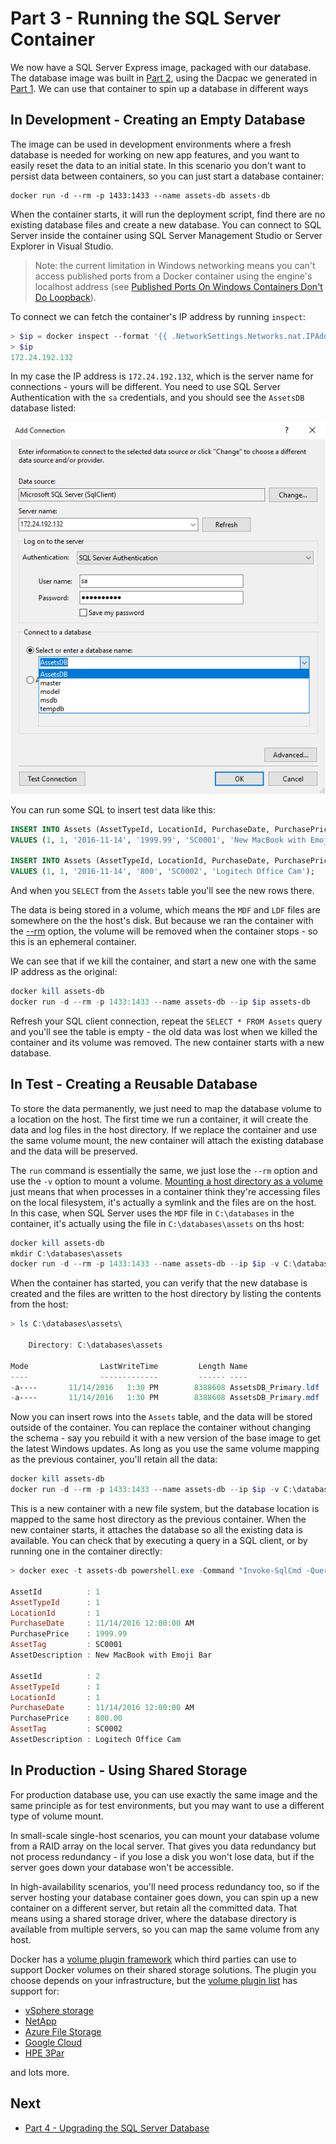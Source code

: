 # Part 3 - Running the SQL Server Container

We now have a SQL Server Express image, packaged with our database. The database image was built in [Part 2](part-2.md), using the Dacpac we generated in [Part 1](part-1.md). We can use that container to spin up a database in different ways

## In Development - Creating an Empty Database

The image can be used in development environments where a fresh database is needed for working on new app features, and you want to easily reset the data to an initial state. In this scenario you don't want to persist data between containers, so you can just start a database container:

```Docker
docker run -d --rm -p 1433:1433 --name assets-db assets-db
```

When the container starts, it will run the deployment script, find there are no existing database files and create a new database. You can connect to SQL Server inside the container using SQL Server Management Studio or Server Explorer in Visual Studio. 

> Note: the current limitation in Windows networking means you can't access published ports from a Docker container using the engine's localhost address (see [Published Ports On Windows Containers Don't Do Loopback](https://blog.sixeyed.com/published-ports-on-windows-containers-dont-do-loopback/)). 

To connect we can fetch the container's IP address by running `inspect`:

```PowerShell
> $ip = docker inspect --format '{{ .NetworkSettings.Networks.nat.IPAddress }}' assets-db
> $ip
172.24.192.132
```

In my case the IP address is `172.24.192.132`, which is the server name for connections - yours will be different. You need to use SQL Server Authentication with the `sa` credentials, and you should see the `AssetsDB` database listed:

![Connecting to AssetsDB](./img/connection-settings.png)

You can run some SQL to insert test data like this:

```SQL
INSERT INTO Assets (AssetTypeId, LocationId, PurchaseDate, PurchasePrice, AssetTag, AssetDescription)
VALUES (1, 1, '2016-11-14', '1999.99', 'SC0001', 'New MacBook with Emoji Bar');

INSERT INTO Assets (AssetTypeId, LocationId, PurchaseDate, PurchasePrice, AssetTag, AssetDescription)
VALUES (1, 1, '2016-11-14', '800', 'SC0002', 'Logitech Office Cam');
```

And when you `SELECT` from the `Assets` table you'll see the new rows there. 

The data is being stored in a volume, which means the `MDF` and `LDF` files are somewhere on the the host's disk. But because we ran the container with the [--rm](https://docs.docker.com/engine/reference/run/#/clean-up---rm) option, the volume will be removed when the container stops - so this is an ephemeral container. 

We can see that if we kill the container, and start a new one with the same IP address as the original:

```PowerShell
docker kill assets-db
docker run -d --rm -p 1433:1433 --name assets-db --ip $ip assets-db
```

Refresh your SQL client connection, repeat the `SELECT * FROM Assets` query and you'll see the table is empty - the old data was lost when we killed the container and its volume was removed. The new container starts with a new database.

## In Test - Creating a Reusable Database

To store the data permanently, we just need to map the database volume to a location on the host. The first time we run a container, it will create the data and log files in the host directory. If we replace the container and use the same volume mount, the new container will attach the existing database and the data will be preserved.  

The `run` command is essentially the same, we just lose the `--rm` option and use the `-v` option to mount a volume. [Mounting a host directory as a volume](https://docs.docker.com/engine/tutorials/dockervolumes/#/mount-a-host-directory-as-a-data-volume) just means that when processes in a container think they're accessing files on the local filesystem, it's actually a symlink and the files are on the host. In this case, when SQL Server uses the `MDF` file in `C:\databases` in the container, it's actually using the file in `C:\databases\assets` on ths host:

```PowerShell
docker kill assets-db
mkdir C:\databases\assets
docker run -d --rm -p 1433:1433 --name assets-db --ip $ip -v C:\databases\assets:C:\database assets-db
```

When the container has started, you can verify that the new database is created and the files are written to the host directory by listing the contents from the host:

```PowerShell
> ls C:\databases\assets\

    Directory: C:\databases\assets

Mode                LastWriteTime         Length Name
----                -------------         ------ ----
-a----       11/14/2016   1:30 PM        8388608 AssetsDB_Primary.ldf
-a----       11/14/2016   1:30 PM        8388608 AssetsDB_Primary.mdf
```

Now you can insert rows into the `Assets` table, and the data will be stored outside of the container. You can replace the container without changing the schema - say you rebuild it with a new version of the base image to get the latest Windows updates. As long as you use the same volume mapping as the previous container, you'll retain all the data:

```PowerShell
docker kill assets-db
docker run -d --rm -p 1433:1433 --name assets-db --ip $ip -v C:\databases\assets:C:\database assets-db
```

This is a new container with a new file system, but the database location is mapped to the same host directory as the previous container. When the new container starts, it attaches the database so all the existing data is available. You can check that by executing a query in a SQL client, or by running one in the container directly:

```PowerShell
> docker exec -t assets-db powershell.exe -Command "Invoke-SqlCmd -Query 'SELECT * FROM Assets' -Database AssetsDB"

AssetId          : 1
AssetTypeId      : 1
LocationId       : 1
PurchaseDate     : 11/14/2016 12:00:00 AM
PurchasePrice    : 1999.99
AssetTag         : SC0001
AssetDescription : New MacBook with Emoji Bar

AssetId          : 2
AssetTypeId      : 1
LocationId       : 1
PurchaseDate     : 11/14/2016 12:00:00 AM
PurchasePrice    : 800.00
AssetTag         : SC0002
AssetDescription : Logitech Office Cam
```

## In Production - Using Shared Storage

For production database use, you can use exactly the same image and the same principle as for test environments, but you may want to use a different type of volume mount. 

In small-scale single-host scenarios, you can mount your database volume from a RAID array on the local server. That gives you data redundancy but not process redundancy - if you lose a disk you won't lose data, but if the server goes down your database won't be accessible.

In high-availability scenarios, you'll need process redundancy too, so if the server hosting your database container goes down, you can spin up a new container on a different server, but retain all the committed data. That means using a shared storage driver, where the database directory is available from multiple servers, so you can map the same volume from any host.

Docker has a [volume plugin framework](https://docs.docker.com/engine/extend/plugins_volume/) which third parties can use to support Docker volumes on their shared storage solutions. The plugin you choose depends on your infrastructure, but the [volume plugin list](https://docs.docker.com/engine/extend/legacy_plugins/#/volume-plugins) has support for:
- [vSphere storage](https://github.com/vmware/docker-volume-vsphere)
- [NetApp](https://github.com/NetApp/netappdvp)
- [Azure File Storage](https://github.com/Azure/azurefile-dockervolumedriver)
- [Google Cloud](https://github.com/mcuadros/gce-docker)
- [HPE 3Par](https://github.com/hpe-storage/python-hpedockerplugin/) 

and lots more.

## Next

- [Part 4 - Upgrading the SQL Server Database](part-4.md)